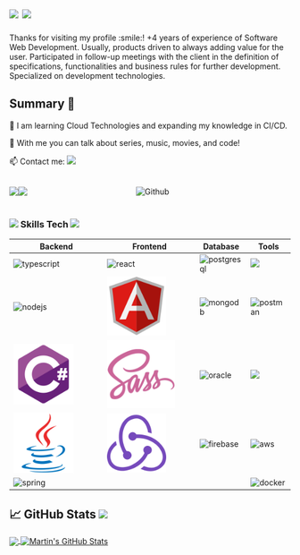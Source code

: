 <h1><img src="https://readme-typing-svg.herokuapp.com/?lines=%20I'm%20Full-Stack%20Web%20Developer;4%2B%20years%20of%20coding%20experience;Always%20learning%20new%20things&font=Fira%20Code&center=true&width=440&height=45&color=b45f06&vCenter=true&size=22"> 
<img src ="https://raw.githubusercontent.com/MartinHeinz/MartinHeinz/master/wave.gif" width = 30px>
</h1>

<div size='42px'>Thanks for visiting my profile :smile:! +4 years of experience of Software Web Development. Usually, products driven to always adding value for the user. Participated in follow-up meetings with the client in the definition of specifications, functionalities and business rules for further development. Specialized on development technologies.
</div>

<h2>Summary 🚀</h2>
<div align="left">
🌱 I am learning Cloud Technologies and expanding my knowledge in CI/CD.

💬 With me you can talk about series, music, movies, and code! 

📫  Contact me: <img src='https://raw.githubusercontent.com/ShahriarShafin/ShahriarShafin/main/Assets/handshake.gif' width="50px">
  <br></br>

<a href="https://www.linkedin.com/in/cristian-jonhson-alvarez">
  <img align="left" src="https://img.shields.io/badge/-LinkedIn-blue?style=flat&logo=Linkedin&logoColor=white" />
</a>
<img width="55%" align="right" alt="Github" src="https://raw.githubusercontent.com/onimur/.github/master/.resources/git-header.svg" /> 
<a href="mailto:cristian.jonhson@gmail.com">
  <img align="left" src="https://img.shields.io/badge/-Gmail-c14438?style=flat&logo=Gmail&logoColor=white" />
</a>
</div>
  <br></br>
<h3><img src = "https://media2.giphy.com/media/QssGEmpkyEOhBCb7e1/giphy.gif?cid=ecf05e47a0n3gi1bfqntqmob8g9aid1oyj2wr3ds3mg700bl&rid=giphy.gif" width = 32px> Skills Tech <img src="https://media.giphy.com/media/WUlplcMpOCEmTGBtBW/giphy.gif" width="30">  </h3>

<!--
<div>Frontend 
</div>
<a href= > <img width ='85px' src ='https://www.vectorlogo.zone/logos/reactjs/reactjs-ar21.svg'> </a>
<a href= > <img width ='85px' src ='https://www.vectorlogo.zone/logos/angular/angular-ar21.svg'> </a>
<a href= > <img width ='85px' src ='https://www.vectorlogo.zone/logos/w3_html5/w3_html5-ar21.svg'> </a>
<a href= > <img width ='28px' src ='https://raw.githubusercontent.com/rahulbanerjee26/githubAboutMeGenerator/main/icons/css.svg'> </a>
</br>
</br>

<div>Backend
</div>
<a href= > <img width ='85px' src ='https://www.vectorlogo.zone/logos/springio/springio-ar21.svg'> </a>
<a href= > <img width ='85px' src ='https://www.vectorlogo.zone/logos/nodejs/nodejs-ar21.svg'> </a>
</br>
</br>
<div>Base Datos
</div>
<a href= > <img width ='100px' src ='https://www.vectorlogo.zone/logos/mysql/mysql-horizontal.svg'> </a>
<a href= > <img width ='87px' src ='https://www.vectorlogo.zone/logos/firebase/firebase-ar21.svg'> </a>

-->



| Backend |Frontend | Database |  Tools |
| -------- | ------- |  -------- | -------- |
|  <img src="https://cdn.jsdelivr.net/gh/devicons/devicon/icons/typescript/typescript-original.svg" alt="typescript" width="50" /> | <img src="https://reactnative.dev/img/header_logo.svg" alt="react" width="70%"/>  | <img src="https://cdn.jsdelivr.net/gh/devicons/devicon/icons/postgresql/postgresql-original.svg" alt="postgresql" width="70%" />  | <img src="https://cdn.jsdelivr.net/gh/devicons/devicon/icons/jenkins/jenkins-original.svg" width="100%" /> 
| <img src="https://cdn.jsdelivr.net/gh/devicons/devicon/icons/nodejs/nodejs-original.svg" alt="nodejs" width="100%" /> | <img src="https://raw.githubusercontent.com/devicons/devicon/master/icons/angularjs/angularjs-original.svg" alt="angular" width="70%"/> | <img src="https://cdn.jsdelivr.net/gh/devicons/devicon/icons/mongodb/mongodb-original-wordmark.svg" alt="mongodb" width="90%" /> | <img src="https://www.vectorlogo.zone/logos/getpostman/getpostman-icon.svg" alt="postman" width="80%"/> 
| <img src="https://raw.githubusercontent.com/devicons/devicon/master/icons/csharp/csharp-original.svg" alt="csharp"  width="70%"/> | <img src="https://raw.githubusercontent.com/devicons/devicon/master/icons/sass/sass-original.svg" alt="sass" width="80%" />   | <img src="https://cdn.jsdelivr.net/gh/devicons/devicon/icons/oracle/oracle-original.svg" alt="oracle" width="90%">  |  <img src="https://cdn.jsdelivr.net/gh/devicons/devicon/icons/bitbucket/bitbucket-original.svg" />
|  <img src="https://raw.githubusercontent.com/devicons/devicon/master/icons/java/java-original.svg"  width="70%"/> | <img src="https://raw.githubusercontent.com/devicons/devicon/master/icons/redux/redux-original.svg" alt="redux" width="70%"/> | <img src="https://cdn.jsdelivr.net/gh/devicons/devicon/icons/firebase/firebase-plain.svg" alt="firebase" width="90%" /> | <img src="https://cdn.jsdelivr.net/gh/devicons/devicon/icons/amazonwebservices/amazonwebservices-original.svg"  alt="aws" width="90%" /> | | 
|  <img src="https://www.vectorlogo.zone/logos/springio/springio-icon.svg" alt="spring"  width="70%"/> | | |  <img src="https://cdn.jsdelivr.net/gh/devicons/devicon/icons/docker/docker-original.svg" alt="docker" width="100%" />



## &#x1f4c8; GitHub Stats <img src='https://media1.giphy.com/media/du3J3cXyzhj75IOgvA/giphy.gif?cid=ecf05e47x2g034i9pzwtzzsd3xgg2w9nr94t4tflbbgo3008&rid=giphy.gif' width='25px'>

<a href="https://github.com/cristianjonhson">
  <img align="center" src="https://github-readme-stats.vercel.app/api/top-langs/?username=cristianjonhson&hide=java,html,tex&title_color=ffffff&text_color=c9cacc&icon_color=2bbc8a&bg_color=1d1f21&langs_count=3" />
</a>
<a href="https://github.com/cristianjonhson">
  <img align="center" src="https://github-readme-stats.vercel.app/api?username=cristianjonhson&show_icons=true&line_height=27&count_private=true&title_color=ffffff&text_color=c9cacc&icon_color=2bbc8a&bg_color=1d1f21" alt="Martin's GitHub Stats" />
</a>



<!--

---Snake pero con githubactions
<p align="center">
<img src="https://github.com/cristianjonhson/cristianjonhson/blob/output/github-contribution-grid-snake.svg">
</p>

-->

<!--
<a href="https://github.com/MartinHeinz/python-project-blueprint">
  <img align="center" src="https://github-readme-stats.vercel.app/api/pin/?username=MartinHeinz&repo=python-project-blueprint&title_color=ffffff&text_color=c9cacc&icon_color=2bbc8a&bg_color=1d1f21" />
</a>


<a href="https://github.com/MartinHeinz/go-project-blueprint">
  <img align="center" src="https://github-readme-stats.vercel.app/api/pin/?username=MartinHeinz&repo=go-project-blueprint&title_color=ffffff&text_color=c9cacc&icon_color=2bbc8a&bg_color=1d1f21" />
</a> 

-->

<!--

<h2> Mi Portfolio </h2>


[Lo puedes ver acá!](https://yanneviltwin.github.io/portfolio/)

![](https://media.giphy.com/media/tTR8i9hhxGKp3KD46E/giphy.gif)
-->
<!--
**cristianjonhson/cristianjonhson** is a ✨ _special_ ✨ repository because its `README.md` (this file) appears on your GitHub profile.

⭐️ From [cristianjonhson](https://github.com/cristianjonhson)

Here are some ideas to get you started:

- 🔭 I’m currently working on ...
- 🌱 I’m currently learning ...
- 👯 I’m looking to collaborate on ...
- 🤔 I’m looking for help with ...
- 💬 Ask me about ...
- 📫 How to reach me: ...
- 😄 Pronouns: ...
- ⚡ Fun fact: ...

-->
